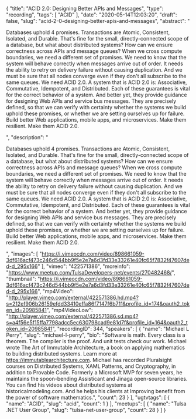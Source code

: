 {
  "title": "ACID 2.0: Designing Better APIs and Messages",
  "type": "recording",
  "tags": [
    "ACID"
  ],
  "date": "2020-05-14T12:03:20",
  "draft": false,
  "slug": "acid-2-0-designing-better-apis-and-messages",
  "abstract": "<p>Databases uphold 4 promises. Transactions are Atomic, Consistent, Isolated, and Durable. That's fine for the small, directly-connected scope of a database, but what about distributed systems? How can we ensure correctness across APIs and message queues? When we cross compute boundaries, we need a different set of promises. We need to know that the system will behave correctly when messages arrive out of order. It needs the ability to retry on delivery failure without causing duplication. And we must be sure that all nodes converge even if they don't all subscribe to the same queues. We need ACID 2.0. A system that is ACID 2.0 is: Associative, Commutative, Idempotent, and Distributed. Each of these guarantees is vital for the correct behavior of a system. And better yet, they provide guidance for designing Web APIs and service bus messages. They are precisely defined, so that we can verify with certainty whether the systems we build uphold these promises, or whether we are setting ourselves up for failure. Build better Web applications, mobile apps, and microservices. Make them resilient. Make them ACID 2.0.</p>",
  "description": "<p>Databases uphold 4 promises. Transactions are Atomic, Consistent, Isolated, and Durable. That's fine for the small, directly-connected scope of a database, but what about distributed systems? How can we ensure correctness across APIs and message queues? When we cross compute boundaries, we need a different set of promises. We need to know that the system will behave correctly when messages arrive out of order. It needs the ability to retry on delivery failure without causing duplication. And we must be sure that all nodes converge even if they don't all subscribe to the same queues. We need ACID 2.0. A system that is ACID 2.0 is: Associative, Commutative, Idempotent, and Distributed. Each of these guarantees is vital for the correct behavior of a system. And better yet, they provide guidance for designing Web APIs and service bus messages. They are precisely defined, so that we can verify with certainty whether the systems we build uphold these promises, or whether we are setting ourselves up for failure. Build better Web applications, mobile apps, and microservices. Make them resilient. Make them ACID 2.0.</p>",
  "images": [
    "https://i.vimeocdn.com/video/898661059-3df616acf473c246d544bb9f5e2e7a6d3fd33e33261e40fc65f7832f47607ded-d_295x166"
  ],
  "vimeo": "422571386",
  "moreinfo": "https://www.meetup.com/TulsaDevelopers-net/events/270482468/",
  "thumbnail": "https://i.vimeocdn.com/video/898661059-3df616acf473c246d544bb9f5e2e7a6d3fd33e33261e40fc65f7832f47607ded-d_295x166",
  "mp4Video": "http://player.vimeo.com/external/422571386.hd.mp4?s=212ef906b26159efdd33410effa86f7147f6b711&profile_id=174&oauth2_token_id=20985841",
  "mp4VideoLow": "http://player.vimeo.com/external/422571386.sd.mp4?s=a4f56e5f15ffa7798adcc5ec630798cad9e81d7f&profile_id=164&oauth2_token_id=20985841",
  "recordingID": 344,
  "speakers": [
    {
      "name": "Michael L Perry",
      "slug": "michael-l-perry",
      "bio": "Software is math. Every class is a theorem. The compiler is the proof. And unit tests check our work. Michael wrote The Art of Immutable Architecture, a book on applying mathematics to building distributed systems. Learn more at https://immutablearchitecture.com. Michael has recorded Pluralsight courses on Distributed Systems, XAML Patterns, and Cryptography, in addition to Provable Code. Formerly a Microsoft MVP for seven years, he maintains the spoon-bending Assisticant and Jinaga open-source libraries. You can find his videos about distributed systems at historicalmodeling.com. And he helps his clients at Improving benefit from the power of software mathematics.",
      "count": 23
    }
  ],
  "ugtvtags": [
    {
      "name": "ACID",
      "slug": "acid",
      "count": 1
    }
  ],
  "meetups": [
    {
      "name": "Tulsa .NET User Group",
      "slug": "tulsa-net-user-group",
      "count": 28
    }
  ]
}
